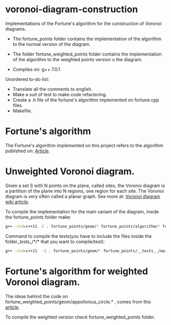 # voronoi-diagram-construction
Implementations of the Fortune's algorithm for the construction of Voronoi diagrams.

- The fortune_points folder contains the implementation of the algorithm to the
  normal version of the diagram.

- The folder fortune_weighted_points folder contains the implementation of the
  algorithm to the weighted points version o the diagram.

- Compiles on: g++ 7.0.1

Unordered to-do list:
* Translate all the comments to english.
* Make a suit of test to make code refactoring.
* Create a .h file of the fortune's algorithm implemented on fortune.cpp files.
* Makefile.

# Fortune's algorithm
The Fortune's algorithm implemented on this project refers to the algorithm published on:
[Article](https://link.springer.com/article/10.1007/BF01840357).

# Unweighted Voronoi diagram.
Given a set S with N points on the plane, called sites, the Voronoi diagram is a partition
of the plane into N regions, one region for each site. The Voronoi diagram is very often
called a planar graph. See more at: [Voronoi diagram wiki article](https://en.wikipedia.org/wiki/Voronoi_diagram).

To compile the implementation for the main variant of the diagram, inside the fortune_points folder make:
```bash
g++ -std=c++11 -I . fortune_points/geom/* fortune_points/algorithm/* fortune_points/diagram/* -o builder
```
Command to compile the tests(you have to include the files inside the folder\__tests__/\*/\* that you want to compile/test):

```bash
g++ -std=c++11  -I . fortune_points/geom/* fortune_points/__tests__/main.cpp gtest/libgtest.a -pthread -o fortune-points-tests
```

# Fortune's algorithm for weighted Voronoi diagram.
The ideas behind the code on fortune_weighted_points/geom/appollonius_circle.* ,
comes from this [article](http://www.sciencedirect.com/science/article/pii/S0010448505001016).

To compile the weighted version check fortune_weighted_points folder.
